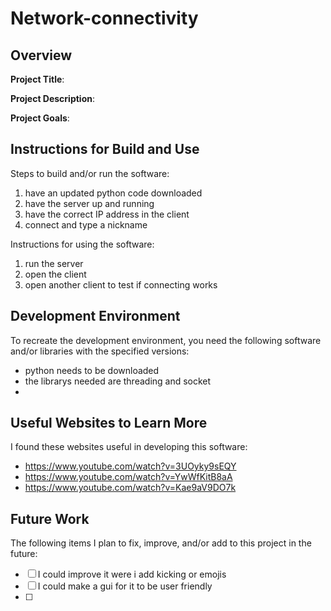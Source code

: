 # Network-connectivity
## Overview

**Project Title**:

**Project Description**:

**Project Goals**:

## Instructions for Build and Use

Steps to build and/or run the software:

1. have an updated python code downloaded
2. have the server up and running
3. have the correct IP address in the client
4. connect and type a nickname

Instructions for using the software:

1. run the server 
2. open the client
3. open another client to test if connecting works

## Development Environment 

To recreate the development environment, you need the following software and/or libraries with the specified versions:

* python needs to be downloaded
* the librarys needed are threading and socket
* 

## Useful Websites to Learn More

I found these websites useful in developing this software:

* https://www.youtube.com/watch?v=3UOyky9sEQY 
* https://www.youtube.com/watch?v=YwWfKitB8aA 
* https://www.youtube.com/watch?v=Kae9aV9DO7k 

## Future Work

The following items I plan to fix, improve, and/or add to this project in the future:

* [ ] I could improve it were i add kicking or emojis
* [ ] I could make a gui for it to be user friendly
* [ ]
